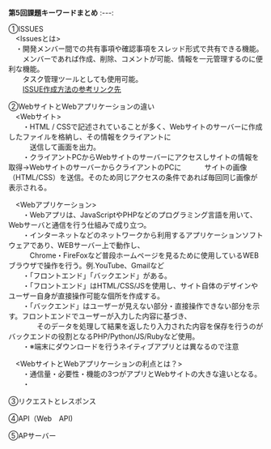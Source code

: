 **第5回課題キーワードまとめ**
:---:  

①ISSUES  
　<Issuesとは>  
　・開発メンバー間での共有事項や確認事項をスレッド形式で共有できる機能。  
　　メンバーであれば作成、削除、コメントが可能、情報を一元管理するのに便利な機能。  
　　タスク管理ツールとしても使用可能。  
 　　[ISSUE作成方法の参考リンク先](https://enlyt.co.jp/blog/github_issues-wiki/#Issues%E3%81%A8%E3%81%AF)   
  
②WebサイトとWebアプリケーションの違い  
　<Webサイト>  
 　　・HTML / CSSで記述されていることが多く、Webサイトのサーバーに作成したファイルを格納し、その情報をクライアントに  
 　　　送信して画面を出力。  
 　　・クライアントPCからWebサイトのサーバーにアクセスしサイトの情報を取得→WebサイトのサーバーからクライアントのPCに
 　　　サイトの画像（HTML/CSS）を送信。そのため同じアクセスの条件であれば毎回同じ画像が表示される。

　<Webアプリケーション>  
 　　・Webアプリは、JavaScriptやPHPなどのプログラミング言語を用いて、Webサーバと通信を行う仕組みで成り立つ。  
 　　・インターネットなどのネットワークから利用するアプリケーションソフトウェアであり、WEBサーバー上で動作し、  
 　　　Chrome・FireFoxなど普段ホームページを見るために使用しているWEBブラウザで操作を行う。例.YouTube、Gmailなど  
 　　・「フロントエンド」「バックエンド」がある。  
 　　・「フロントエンド」はHTML/CSS/JSを使用し、サイト自体のデザインやユーザー自身が直接操作可能な個所を作成する。  
 　　・「バックエンド」はユーザーが見えない部分・直接操作できない部分を示す。フロントエンドでユーザーが入力した内容に基づき、  
 　　　　そのデータを処理して結果を返したり入力された内容を保存を行うのがバックエンドの役割となるPHP/Python/JS/Rubyなど使用。  
 　　・※端末にダウンロードを行うネイティブアプリとは異なるので注意  
     
　<WebサイトとWebアプリケーションの利点とは？>   
 　　・通信量・必要性・機能の3つがアプリとWebサイトの大きな違いとなる。  
 　　・
   
③リクエストとレスポンス

④API（Web　API)

⑤APサーバー
